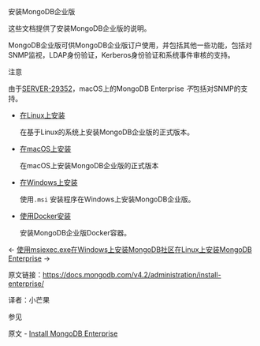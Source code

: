  安装MongoDB企业版

这些文档提供了安装MongoDB企业版的说明。

MongoDB企业版可供MongoDB企业版订户使用，并包括其他一些功能，包括对SNMP监视，LDAP身份验证，Kerberos身份验证和系统事件审核的支持。



注意

由于[SERVER-29352](https://jira.mongodb.org/browse/SERVER-29352)，macOS上的MongoDB Enterprise *不*包括对SNMP的支持。

- [在Linux上安装](https://docs.mongodb.com/v4.2/administration/install-enterprise-linux/)

  在基于Linux的系统上安装MongoDB企业版的正式版本。

- [在macOS上安装](https://docs.mongodb.com/v4.2/tutorial/install-mongodb-enterprise-on-os-x/)

  在macOS上安装MongoDB企业版的正式版本

- [在Windows上安装](https://docs.mongodb.com/v4.2/tutorial/install-mongodb-enterprise-on-windows/)

  使用`.msi` 安装程序在Windows上安装MongoDB企业版。

- [使用Docker安装](https://docs.mongodb.com/v4.2/tutorial/install-mongodb-enterprise-with-docker/)

  安装MongoDB企业版Docker容器。

←  [使用msiexec.exe在Windows上安装MongoDB社区](https://docs.mongodb.com/v4.2/tutorial/install-mongodb-on-windows-unattended/)[在Linux上安装MongoDB Enterprise](https://docs.mongodb.com/v4.2/administration/install-enterprise-linux/) →



原文链接：https://docs.mongodb.com/v4.2/administration/install-enterprise/

译者：小芒果


 参见

原文 - [Install MongoDB Enterprise]( https://docs.mongodb.com/manual/administration/install-enterprise/ )

